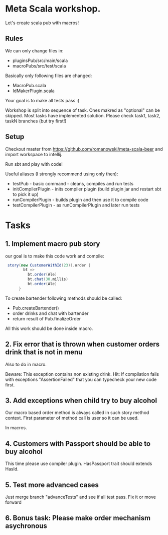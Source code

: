 # Meta Scala workshop.

Let's create scala pub with macros!

## Rules

We can only change files in:

* pluginsPub/src/main/scala
* macroPubs/src/test/scala


Basically only following files are changed:

* MacroPub.scala 
* IdMakerPlugin.scala

Your goal is to make all tests pass :)

Workshop is split into sequence of task. Ones makred as "optional" can be skipped.
Most tasks have implemented solution. Please check task1, task2, taskN branches (but try first!)

## Setup

Checkout master from https://github.com/romanowski/meta-scala-beer and import workspace to intellij.

Run sbt and play with code!

Useful aliases (I strongly recommend using only then):

* testPub - basic command - cleans, compiles and run tests
* initCompilerPlugin - inits compiler plugin (build plugin jar and restart sbt to pick it up)
* runCompilerPlugin - builds plugin and then use it to compile code
* testCompilerPlugin - as runCompilerPlugin and later run tests

# Tasks

## 1. Implement macro pub story

our goal is to make this code work and compile:

```scala
 story(new CustomerWithId(23)).order {
        bt =>
          bt.order(Ale)
          bt.chat(30.millis)
          bt.order(Ale)
      }
```

To create bartender following methods should be called:
* Pub.createBartender()
* order drinks and chat with bartender
* return result of Pub.finalizeOrder

All this work should be done inside macro.

## 2. Fix error that is thrown when customer orders drink that is not in menu

Also to do in macro.

Beware: This exception contains non existing drink.
Hit: If compilation fails with exceptions "AssertionFailed" that you can typecheck your new code first.

## 3. Add exceptions when child try to buy alcohol

Our macro based order method is always called in such story method context.
First parameter of method call is user so it can be used.

In macros.

## 4. Customers with Passport should be able to buy alcohol

This time please use compiler plugin. HasPassport trait should extends HasId.

## 5.  Test more advanced cases

Just merge branch "advanceTests" and see if all test pass. Fix it or move forward

## 6. Bonus task: Please make order mechanism asychronous